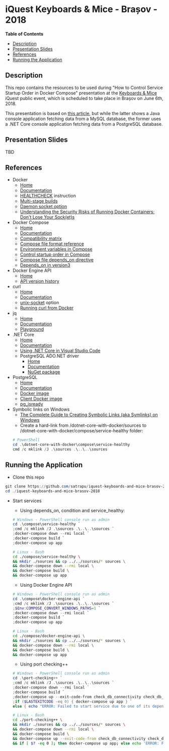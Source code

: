 # iQuest Keyboards & Mice - Brașov - 2018
**Table of Contents**  
- [Description](#description)  
- [Presentation Slides](#slides) 
- [References](#references)   
- [Running the Application](#run)  

<a name="description">Description</a>
--
This repo contains the resources to be used during "How to Control Service Startup Order in Docker Compose" presentation at the [Keyboards & Mice](https://www.iquestgroup.com/en/event/keyboards-mice-brasov-2018/) iQuest public event, which is scheduled to take place in Brașov on June 6th, 2018.  

This presentation is based on [this article](https://crossprogramming.com/2018/05/13/controlling-service-startup-order-in-docker-compose.html), but while the latter shows a Java console application fetching data from a MySQL database, the former uses a .NET Core console application fetching data from a PostgreSQL database.  

<a name="slides">Presentation Slides</a>  
--
TBD

<a name="references">References</a>  
--
* Docker
  * [Home](https://www.docker.com/)
  * [Documentation](https://docs.docker.com/)
  * [HEALTHCHECK](https://docs.docker.com/engine/reference/builder/#healthcheck) instruction
  * [Multi-stage builds](https://docs.docker.com/develop/develop-images/multistage-build/)
  * [Daemon socket option](https://docs.docker.com/engine/reference/commandline/dockerd/#examples)
  * [Understanding the Security Risks of Running Docker Containers: Don't Lose Your Sock(et)s](https://www.ctl.io/developers/blog/post/tutorial-understanding-the-security-risks-of-running-docker-containers)
* Docker Compose
  * [Home](https://github.com/docker/compose)
  * [Documentation](https://docs.docker.com/compose/)
  * [Compatibility matrix](https://docs.docker.com/compose/compose-file/compose-versioning/#compatibility-matrix)
  * [Compose file format reference](https://docs.docker.com/compose/compose-file/compose-versioning/#compose-file-format-references)
  * [Environment variables in Compose](https://docs.docker.com/compose/environment-variables/)
  * [Control startup order in Compose](https://docs.docker.com/compose/startup-order/)
  * [Compose file depends_on directive](https://docs.docker.com/compose/compose-file/#depends_on)
  * [Depends_on in version3](https://github.com/docker/compose/issues/4305#issuecomment-276527457)
* Docker Engine API
  * [Home](https://docs.docker.com/develop/sdk/)
  * [API version history](https://docs.docker.com/engine/api/version-history/)
* curl
  * [Home](https://curl.haxx.se/)
  * [Documentation](https://curl.haxx.se/docs/manpage.html)
  * [unix-socket](https://curl.haxx.se/docs/manpage.html#--unix-socket) option
  * [Running curl from Docker](https://hub.docker.com/r/byrnedo/alpine-curl/)
* jq
  * [Home](https://stedolan.github.io/jq/)
  * [Documentation](https://stedolan.github.io/jq/manual/)
  * [Playground](https://jqplay.org/)
* .NET Core
  * [Home](https://github.com/dotnet/core)
  * [Documentation](https://docs.microsoft.com/en-us/dotnet/core/)
  * [Using .NET Core in Visual Studio Code](https://code.visualstudio.com/docs/other/dotnet)
  * PostgreSQL ADO\.NET driver
    * [Home](http://www.npgsql.org/index.html)
    * [Documentation](http://www.npgsql.org/doc/)
    * [NuGet package](https://www.nuget.org/packages/Npgsql/3.2.7)
* PostgreSQL 
  * [Home](https://www.postgresql.org/)
  * [Documentation](https://www.postgresql.org/docs/)
  * [Docker image](https://hub.docker.com/_/postgres/)
  * [Client Docker image](https://hub.docker.com/r/jbergknoff/postgresql-client/)
  * [pg_isready](https://www.postgresql.org/docs/10/static/app-pg-isready.html)
* Symbolic links on Windows
  * [The Complete Guide to Creating Symbolic Links (aka Symlinks) on Windows](https://www.howtogeek.com/howto/16226/complete-guide-to-symbolic-links-symlinks-on-windows-or-linux/)
  * Create a hard-link from /dotnet-core-with-docker/sources to /dotnet-core-with-docker/compose/service-healthy folder:
  ````powershell
  # PowerShell
  cd .\dotnet-core-with-docker\compose\service-healthy
  cmd /c mklink /J .\sources .\..\..\sources
  ````
  
<a name="run">Running the  Application</a>  
--
* Clone this repo
````powershell
git clone https://github.com/satrapu/iquest-keyboards-and-mice-brasov-2018.git
cd ./iquest-keyboards-and-mice-brasov-2018
````
* Start services
  * Using depends_on, condition and service_healthy:
  ````powershell
  # Windows - PowerShell console run as admin
  cd .\compose\service-healthy `
  ;cmd /c mklink /J .\sources .\..\..\sources `
  ;docker-compose down --rmi local `
  ;docker-compose build `
  ;docker-compose up app
  ```` 

  ````bash
  # Linux - Bash
  cd ./compose/service-healthy \
  && mkdir ./sources && cp ../../sources/* sources \
  && docker-compose down --rmi local \
  && docker-compose build \
  && docker-compose up app
  ```` 

  * Using Docker Engine API
  ````powershell
  # Windows - PowerShell console run as admin
  cd .\compose\docker-engine-api `
  ;cmd /c mklink /J .\sources .\..\..\sources `
  ;$Env:COMPOSE_CONVERT_WINDOWS_PATHS=1 `
  ;docker-compose down --rmi local `
  ;docker-compose build `
  ;docker-compose up app
  ```` 

  ````bash
  # Linux - Bash
  cd ./compose/docker-engine-api \
  && mkdir ./sources && cp ../../sources/* sources \
  && docker-compose down --rmi local \
  && docker-compose build \
  && docker-compose up app
  ```` 

  * Using port checking++
  ````powershell
  # Windows - PowerShell console run as admin
  cd .\port-checking++ `
  ;cmd /c mklink /J .\sources .\..\..\sources `
  ;docker-compose down --rmi local `
  ;docker-compose build `
  ;docker-compose up --exit-code-from check_db_connectivity check_db_connectivity `
  ;if ($LASTEXITCODE -eq 0) { docker-compose up app } `
  else { echo "ERROR: Failed to start service due to one of its dependencies!" }
  ```` 

  ````bash
  # Linux - Bash
  cd ./port-checking++ \
  && mkdir ./sources && cp ../../sources/* sources \
  && docker-compose down --rmi local \
  && docker-compose build \
  && docker-compose up --exit-code-from check_db_connectivity check_db_connectivity \
  && if [ $? -eq 0 ]; then docker-compose up app; else echo 'ERROR: Failed to start service due to one of its dependencies!'; fi
  ```` 